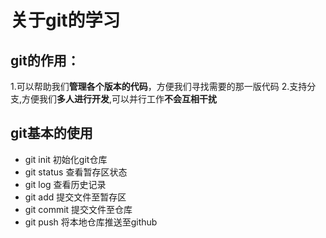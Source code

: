 # 关于git的学习
## git的作用：
1.可以帮助我们**管理各个版本的代码**，方便我们寻找需要的那一版代码
2.支持分支,方便我们**多人进行开发**,可以并行工作**不会互相干扰**
## git基本的使用
- git init 初始化git仓库
- git status 查看暂存区状态
- git log 查看历史记录
- git add 提交文件至暂存区
- git commit 提交文件至仓库
- git push 将本地仓库推送至github
